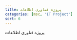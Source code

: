 ```yaml
---
title: پروژه فناوري اطلاعات	
categories: [msc, "IT Project"]
sort: 6
---
```


پروژه فناوري اطلاعات	
